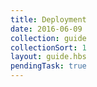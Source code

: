 ```yaml
---
title: Deployment
date: 2016-06-09
collection: guide
collectionSort: 1
layout: guide.hbs
pendingTask: true
---
```


